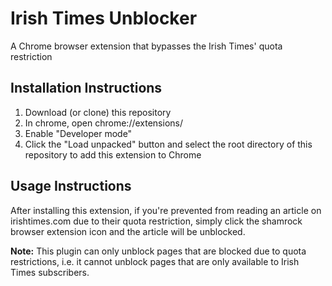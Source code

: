 # Irish Times Unblocker
A Chrome browser extension that bypasses the Irish Times' quota restriction

## Installation Instructions
1. Download (or clone) this repository
2. In chrome, open chrome://extensions/
3. Enable "Developer mode"
4. Click the "Load unpacked" button and select the root directory of this repository to add this extension to Chrome

## Usage Instructions
After installing this extension, if you're prevented from reading an article on irishtimes.com due to their
quota restriction, simply click the shamrock browser extension icon and the article will be unblocked.

**Note:**
This plugin can only unblock pages that are blocked due to quota restrictions, i.e. it cannot unblock pages that are 
only available to Irish Times subscribers.
